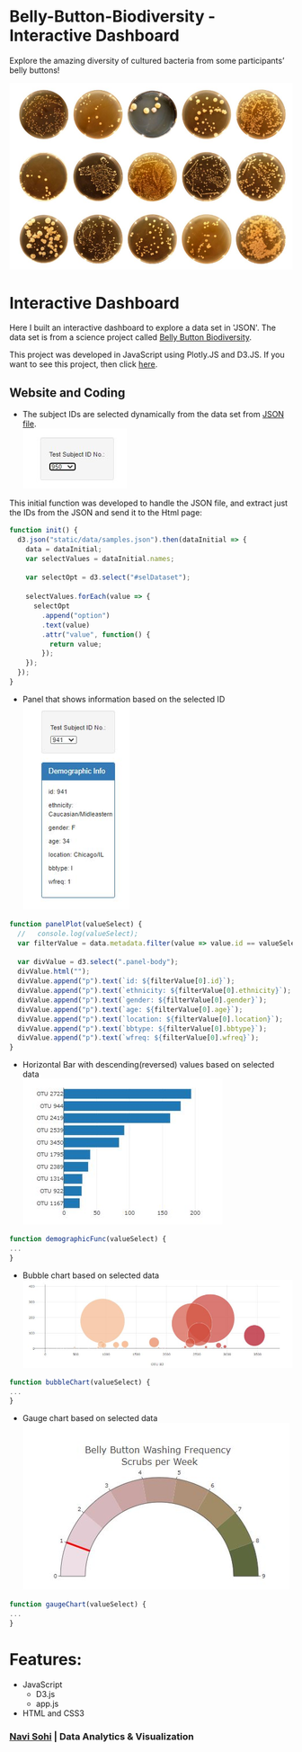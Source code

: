 # Belly-Button-Biodiversity - Interactive Dashboard
Explore the amazing diversity of cultured bacteria from some participants’ belly buttons!

![BBB.jpg](https://github.com/PlainJane20/Belly_Button_Biodiversity/blob/main/images/BBB.JPG)

# Interactive Dashboard
Here I built an interactive dashboard to explore a data set in 'JSON'. The data set is from a science project called [Belly Button Biodiversity](http://robdunnlab.com/projects/belly-button-biodiversity/results-and-data/). 

This project was developed in JavaScript using Plotly.JS and D3.JS.
If you want to see this project, then click [here](https://plainjane20.github.io/Belly_Button_Biodiversity/).

## Website and Coding
* The subject IDs are selected dynamically from the data set from [JSON file](/statoc/data/samples.json).<br>
![doc](/images/BellySubjectID.JPG)<br>

This initial function was developed to handle the JSON file, and extract just the IDs from the JSON and send it to the Html page:<br>
```JavaScript
function init() {
  d3.json("static/data/samples.json").then(dataInitial => {
    data = dataInitial;
    var selectValues = dataInitial.names;

    var selectOpt = d3.select("#selDataset");

    selectValues.forEach(value => {
      selectOpt
        .append("option")
        .text(value)
        .attr("value", function() {
          return value;
        });
    });
  });
}
```

* Panel that shows information based on the selected ID<br>
![panel](/images/BellyPanelChart.JPG) <br>
```JavaScript
function panelPlot(valueSelect) {
  //   console.log(valueSelect);
  var filterValue = data.metadata.filter(value => value.id == valueSelect);

  var divValue = d3.select(".panel-body");
  divValue.html("");
  divValue.append("p").text(`id: ${filterValue[0].id}`);
  divValue.append("p").text(`ethnicity: ${filterValue[0].ethnicity}`);
  divValue.append("p").text(`gender: ${filterValue[0].gender}`);
  divValue.append("p").text(`age: ${filterValue[0].age}`);
  divValue.append("p").text(`location: ${filterValue[0].location}`);
  divValue.append("p").text(`bbtype: ${filterValue[0].bbtype}`);
  divValue.append("p").text(`wfreq: ${filterValue[0].wfreq}`);
}
```
* Horizontal Bar with descending(reversed) values based on selected data<br>
![hbar](/images/BellyBarGraph.JPG) <br>
```JavaScript
function demographicFunc(valueSelect) {
...
}
```
* Bubble chart based on selected data<br>
![hbar](/images/BellyBubbleChart.JPG) <br>
```JavaScript
function bubbleChart(valueSelect) {
...
}
```

* Gauge chart based on selected data<br>
![hbar](/images/BellyGaugeChart.JPG) <br>
```JavaScript
function gaugeChart(valueSelect) {
...
}
```

# Features:
* JavaScript
  * D3.js
  * app.js
* HTML and CSS3

### [Navi Sohi](https://github.com/PlainJane20) | Data Analytics & Visualization

